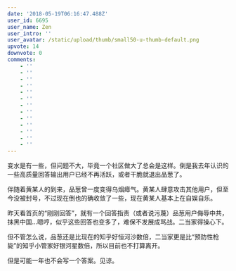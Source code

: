 ```yaml
---
date: '2018-05-19T06:16:47.488Z'
user_id: 6695
user_name: Zen
user_intro: ''
user_avatar: /static/upload/thumb/small50-u-thumb-default.png
upvote: 14
downvote: 0
comments:
    - ''
    - ''
    - ''
    - ''
    - ''
    - ''
    - ''
    - ''
    - ''
    - ''
    - ''
    - ''
    - ''
---
```


变水是有一些，但问题不大，毕竟一个社区做大了总会是这样。倒是我去年认识的一些高质量回答输出用户已经不再活跃，或者干脆就退出品葱了。

  

伴随着黄某人的到来，品葱曾一度变得乌烟瘴气。黄某人肆意攻击其他用户，但至今没被封号，不过现在倒也的确收敛了一些，现在黄某人基本上在自娱自乐。

  

昨天看首页的“刚刚回答”，就有一个回答指责（或者说污蔑）品葱用户侮辱中共，抹黑中国…嗯哼，似乎这些回答也变多了，难保不发展成骂战。二当家得操心下。

  

但不管怎么说，品葱还是比现在的知乎好恒河沙数倍，二当家更是比“预防性枪毙”的知乎小管家好银河星数倍，所以目前也不打算离开。

  

但是可能一年也不会写一个答案。见谅。
